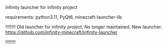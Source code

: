 infinity launcher for  infinity project

requirements: python3.11, PyQt6, minecraft-launcher-lib

!!!!!!!! 
Old launcher for infinity project, No longer maintained. New launcher: https://github.com/infinity-minecraft/infinity-launcher


!!!!!!!!
